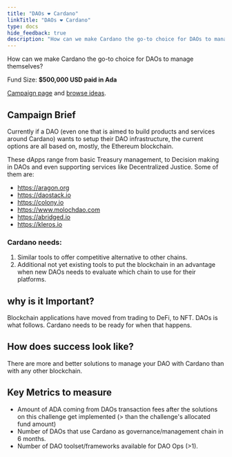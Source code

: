 ```yaml
---
title: "DAOs ❤ Cardano"
linkTitle: "DAOs ❤ Cardano"
type: docs
hide_feedback: true
description: "How can we make Cardano the go-to choice for DAOs to manage themselves?"
---
```

How can we make Cardano the go-to choice for DAOs to manage themselves?

Fund Size: **$500,000 USD paid in Ada**

[Campaign page](https://cardano.ideascale.com/a/campaign-home/26237) and [browse ideas](https://cardano.ideascale.com/a/ideas/top/campaign-filter/byids/campaigns/26237/stage/unspecified).

## Campaign Brief
Currently if a DAO (even one that is aimed to build products and services around Cardano) wants to setup their DAO infrastructure, the current options are all based on, mostly, the Ethereum blockchain.

These dApps range from basic Treasury management, to Decision making in DAOs and even supporting services like Decentralized Justice. Some of them are:
- https://aragon.org
- https://daostack.io
- https://colony.io
- https://www.molochdao.com
- https://abridged.io
- https://kleros.io

### Cardano needs:
1. Similar tools to offer competitive alternative to other chains.
2. Additional not yet existing tools to put the blockchain in an advantage when new DAOs needs to evaluate which chain to use for their platforms.

## why is it Important?
Blockchain applications have moved from trading to DeFi, to NFT. DAOs is what follows. Cardano needs to be ready for when that happens.

## How does success look like?
There are more and better solutions to manage your DAO with Cardano than with any other blockchain.

## Key Metrics to measure
- Amount of ADA coming from DAOs transaction fees after the solutions on this challenge get implemented (> than the challenge's allocated fund amount)
- Number of DAOs that use Cardano as governance/management chain in 6 months.
- Number of DAO toolset/frameworks available for DAO Ops (>1).
